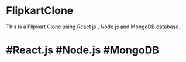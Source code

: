# FlipkartClone

This is a Flipkart Clone using React js , Node js and MongoDB database.

# #React.js #Node.js #MongoDB
